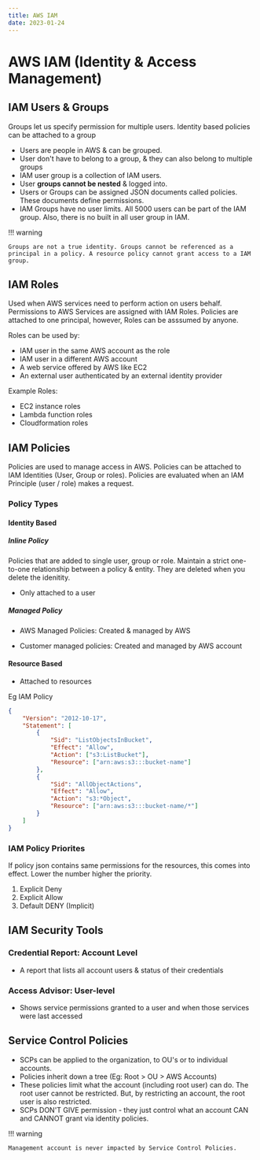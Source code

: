 ```yaml
---
title: AWS IAM
date: 2023-01-24
---
```

# AWS IAM (Identity & Access Management)

## IAM Users & Groups

Groups let us specify permission for multiple users. Identity based policies can be attached to a group

- Users are people in AWS & can be grouped.
- User don't have to belong to a group, & they can also belong to multiple groups
- IAM user group is a collection of IAM users.
- User **groups cannot be nested** & logged into.
- Users or Groups can be assigned JSON documents called policies. These documents define permissions.
- IAM Groups have no user limits. All 5000 users can be part of the IAM group. Also, there is no built in all user group in IAM.

!!! warning

    Groups are not a true identity. Groups cannot be referenced as a principal in a policy. A resource policy cannot grant access to a IAM group.

## IAM Roles

Used when AWS services need to perform action on users behalf. Permissions to AWS Services are assigned with IAM Roles. Policies are attached to one principal, however, Roles can be asssumed by anyone.

Roles can be used by:

- IAM user in the same AWS account as the role
- IAM user in a different AWS account
- A web service offered by AWS like EC2
- An external user authenticated by an external identity provider

Example Roles:

- EC2 instance roles
- Lambda function roles
- Cloudformation roles

## IAM Policies

Policies are used to manage access in AWS. Policies can be attached to IAM Identities (User, Group or roles). Policies are evaluated when an IAM Principle (user / role) makes a request.

### Policy Types

#### Identity Based

##### Inline Policy

Policies that are added to single user, group or role. Maintain a strict one-to-one relationship between a policy & entity. They are deleted when you delete the idenitity.

- Only attached to a user

##### Managed Policy

- AWS Managed Policies: Created & managed by AWS

- Customer managed policies: Created and managed by AWS account


#### Resource Based

- Attached to resources

Eg IAM Policy

```json
{
    "Version": "2012-10-17",
    "Statement": [
        {
            "Sid": "ListObjectsInBucket",
            "Effect": "Allow",
            "Action": ["s3:ListBucket"],
            "Resource": ["arn:aws:s3:::bucket-name"]
        },
        {
            "Sid": "AllObjectActions",
            "Effect": "Allow",
            "Action": "s3:*Object",
            "Resource": ["arn:aws:s3:::bucket-name/*"]
        }
    ]
}
```

### IAM Policy Priorites

If policy json contains same permissions for the resources, this comes into effect. Lower the number higher the priority.

1. Explicit Deny
2. Explicit Allow
3. Default DENY (Implicit)

## IAM Security Tools

### Credential Report: Account Level
- A report that lists all account users & status of their credentials


### Access Advisor: User-level
- Shows service permissions granted to a user and when those services were last accessed

## Service Control Policies

- SCPs can be applied to the organization, to OU's or to individual accounts. 
- Policies inherit down a tree (Eg: Root > OU > AWS Accounts)
- These policies limit what the account (including root user) can do. The root user cannot be restricted. But, by restricting an account, the root user is also restricted.
- SCPs DON'T GIVE permission - they just control what an account CAN and CANNOT grant via identity policies.

!!! warning 

    Management account is never impacted by Service Control Policies.